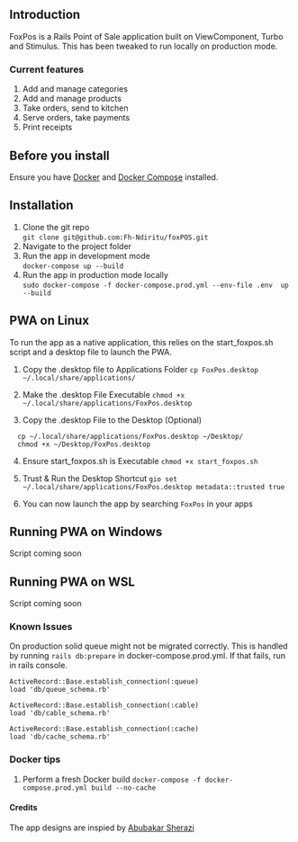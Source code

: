 ## Introduction

FoxPos is a Rails Point of Sale application built on ViewComponent, Turbo and Stimulus.
This has been tweaked to run locally on production mode.

### Current features

1. Add and manage categories
2. Add and manage products
3. Take orders, send to kitchen
4. Serve orders, take payments
5. Print receipts

## Before you install

Ensure you have [Docker](https://www.docker.com/) and [Docker Compose](https://docs.docker.com/compose/) installed.

## Installation

1. Clone the git repo <br> `git clone git@github.com:Fh-Ndiritu/foxPOS.git`
2. Navigate to the project folder
3. Run the app in development mode <br> `docker-compose up --build `
4. Run the app in production mode locally <br> `sudo docker-compose -f docker-compose.prod.yml --env-file .env  up --build`

## PWA on Linux

To run the app as a native application, this relies on the start_foxpos.sh script and a desktop file to launch the PWA.

1. Copy the .desktop file to Applications Folder
   `cp FoxPos.desktop ~/.local/share/applications/`
2. Make the .desktop File Executable
   `chmod +x ~/.local/share/applications/FoxPos.desktop`

3. Copy the .desktop File to the Desktop (Optional)

```
  cp ~/.local/share/applications/FoxPos.desktop ~/Desktop/
  chmod +x ~/Desktop/FoxPos.desktop
```

4. Ensure start_foxpos.sh is Executable
   `chmod +x start_foxpos.sh`

5. Trust & Run the Desktop Shortcut
   `gio set ~/.local/share/applications/FoxPos.desktop metadata::trusted true`

6. You can now launch the app by searching `FoxPos` in your apps

## Running PWA on Windows

Script coming soon

## Running PWA on WSL

Script coming soon

### Known Issues

On production solid queue might not be migrated correctly. This is handled by running `rails db:prepare` in docker-compose.prod.yml.
If that fails, run in rails console.

```
ActiveRecord::Base.establish_connection(:queue)
load 'db/queue_schema.rb'

ActiveRecord::Base.establish_connection(:cable)
load 'db/cable_schema.rb'

ActiveRecord::Base.establish_connection(:cache)
load 'db/cache_schema.rb'
```

### Docker tips

1. Perform a fresh Docker build
   `docker-compose -f docker-compose.prod.yml build --no-cache`

#### Credits

The app designs are inspied by [Abubakar Sherazi](https://www.figma.com/design/wprVLQMw1ldIkJkDjXfnsH/Rails-POS)
